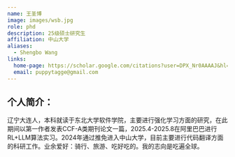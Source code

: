 ```yaml
---
name: 王圣博
image: images/wsb.jpg
role: phd
description: 25级硕士研究生
affiliation: 中山大学
aliases:
  - Shengbo Wang
links:
  home-page: https://scholar.google.com/citations?user=DPX_Nr0AAAAJ&hl=zh-CN
  email: puppytagge@gmail.com
---
```


## 个人简介：
辽宁大连人，本科就读于东北大学软件学院，主要进行强化学习方面的研究，在此期间以第一作者发表CCF-A类期刊论文一篇，2025.4-2025.8在阿里巴巴进行RL+LLM算法实习。2024年通过推免进入中山大学，目前主要进行代码翻译方面的科研工作。业余爱好：骑行、旅游、吃好吃的。我的志向是吃遍全球。


